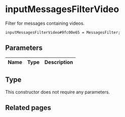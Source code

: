 # inputMessagesFilterVideo
Filter for messages containing videos.

```
inputMessagesFilterVideo#9fc00e65 = MessagesFilter;
```

## Parameters
| Name | Type | Description |
| ---- | :----: | ----------- |


## Type
This constructor does not require any parameters.

## Related pages
